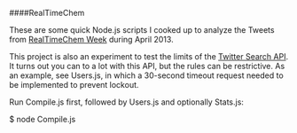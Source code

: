 ####RealTimeChem

These are some quick Node.js scripts I cooked up to analyze the Tweets from [RealTimeChem Week](http://doctorgalacticandthelabcoatcowboy.wordpress.com/2013/03/26/real-time-chem-week-the-faq/) during April 2013.

This project is also an experiment to test the limits of the [Twitter Search API](https://dev.twitter.com/docs/api/1/get/search). It turns out you can to a lot with this API, but the rules can be restrictive. As an example, see Users.js, in which a 30-second timeout request needed to be implemented to prevent lockout.

Run Compile.js first, followed by Users.js and optionally Stats.js:

$ node Compile.js